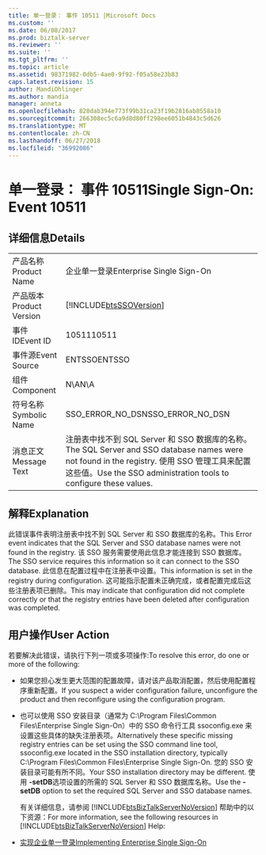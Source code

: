```yaml
---
title: 单一登录： 事件 10511 |Microsoft Docs
ms.custom: ''
ms.date: 06/08/2017
ms.prod: biztalk-server
ms.reviewer: ''
ms.suite: ''
ms.tgt_pltfrm: ''
ms.topic: article
ms.assetid: 98371982-0db5-4ae0-9f92-f05a58e23b83
caps.latest.revision: 15
author: MandiOhlinger
ms.author: mandia
manager: anneta
ms.openlocfilehash: 828dab394e773f99b31ca23f19b2816ab8558a10
ms.sourcegitcommit: 266308ec5c6a9d8d80ff298ee6051b4843c5d626
ms.translationtype: MT
ms.contentlocale: zh-CN
ms.lasthandoff: 06/27/2018
ms.locfileid: "36992086"
---
```

# <a name="single-sign-on-event-10511"></a><span data-ttu-id="72f22-102">单一登录： 事件 10511</span><span class="sxs-lookup"><span data-stu-id="72f22-102">Single Sign-On: Event 10511</span></span>
## <a name="details"></a><span data-ttu-id="72f22-103">详细信息</span><span class="sxs-lookup"><span data-stu-id="72f22-103">Details</span></span>  

|                 |                                                                                                                                   |
|-----------------|-----------------------------------------------------------------------------------------------------------------------------------|
|  <span data-ttu-id="72f22-104">产品名称</span><span class="sxs-lookup"><span data-stu-id="72f22-104">Product Name</span></span>   |                                                     <span data-ttu-id="72f22-105">企业单一登录</span><span class="sxs-lookup"><span data-stu-id="72f22-105">Enterprise Single Sign-On</span></span>                                                     |
| <span data-ttu-id="72f22-106">产品版本</span><span class="sxs-lookup"><span data-stu-id="72f22-106">Product Version</span></span> |                                    [!INCLUDE[btsSSOVersion](../includes/btsssoversion-md.md)]                                     |
|    <span data-ttu-id="72f22-107">事件 ID</span><span class="sxs-lookup"><span data-stu-id="72f22-107">Event ID</span></span>     |                                                               <span data-ttu-id="72f22-108">10511</span><span class="sxs-lookup"><span data-stu-id="72f22-108">10511</span></span>                                                               |
|  <span data-ttu-id="72f22-109">事件源</span><span class="sxs-lookup"><span data-stu-id="72f22-109">Event Source</span></span>   |                                                              <span data-ttu-id="72f22-110">ENTSSO</span><span class="sxs-lookup"><span data-stu-id="72f22-110">ENTSSO</span></span>                                                               |
|    <span data-ttu-id="72f22-111">组件</span><span class="sxs-lookup"><span data-stu-id="72f22-111">Component</span></span>    |                                                                <span data-ttu-id="72f22-112">N\A</span><span class="sxs-lookup"><span data-stu-id="72f22-112">N\A</span></span>                                                                |
|  <span data-ttu-id="72f22-113">符号名称</span><span class="sxs-lookup"><span data-stu-id="72f22-113">Symbolic Name</span></span>  |                                                         <span data-ttu-id="72f22-114">SSO_ERROR_NO_DSN</span><span class="sxs-lookup"><span data-stu-id="72f22-114">SSO_ERROR_NO_DSN</span></span>                                                          |
|  <span data-ttu-id="72f22-115">消息正文</span><span class="sxs-lookup"><span data-stu-id="72f22-115">Message Text</span></span>   | <span data-ttu-id="72f22-116">注册表中找不到 SQL Server 和 SSO 数据库的名称。</span><span class="sxs-lookup"><span data-stu-id="72f22-116">The SQL Server and SSO database names were not found in the registry.</span></span> <span data-ttu-id="72f22-117">使用 SSO 管理工具来配置这些值。</span><span class="sxs-lookup"><span data-stu-id="72f22-117">Use the SSO administration tools to configure these values.</span></span> |

## <a name="explanation"></a><span data-ttu-id="72f22-118">解释</span><span class="sxs-lookup"><span data-stu-id="72f22-118">Explanation</span></span>  
 <span data-ttu-id="72f22-119">此错误事件表明注册表中找不到 SQL Server 和 SSO 数据库的名称。</span><span class="sxs-lookup"><span data-stu-id="72f22-119">This Error event indicates that the SQL Server and SSO database names were not found in the registry.</span></span> <span data-ttu-id="72f22-120">该 SSO 服务需要使用此信息才能连接到 SSO 数据库。</span><span class="sxs-lookup"><span data-stu-id="72f22-120">The SSO service requires this information so it can connect to the SSO database.</span></span> <span data-ttu-id="72f22-121">此信息在配置过程中在注册表中设置。</span><span class="sxs-lookup"><span data-stu-id="72f22-121">This information is set in the registry during configuration.</span></span> <span data-ttu-id="72f22-122">这可能指示配置未正确完成，或者配置完成后这些注册表项已删除。</span><span class="sxs-lookup"><span data-stu-id="72f22-122">This may indicate that configuration did not complete correctly or that the registry entries have been deleted after configuration was completed.</span></span>  

## <a name="user-action"></a><span data-ttu-id="72f22-123">用户操作</span><span class="sxs-lookup"><span data-stu-id="72f22-123">User Action</span></span>  
 <span data-ttu-id="72f22-124">若要解决此错误，请执行下列一项或多项操作:</span><span class="sxs-lookup"><span data-stu-id="72f22-124">To resolve this error, do one or more of the following:</span></span>  

- <span data-ttu-id="72f22-125">如果您担心发生更大范围的配置故障，请对该产品取消配置，然后使用配置程序重新配置。</span><span class="sxs-lookup"><span data-stu-id="72f22-125">If you suspect a wider configuration failure, unconfigure the product and then reconfigure using the configuration program.</span></span>  

- <span data-ttu-id="72f22-126">也可以使用 SSO 安装目录（通常为 C:\Program Files\Common Files\Enterprise Single Sign-On）中的 SSO 命令行工具 ssoconfig.exe 来设置这些具体的缺失注册表项。</span><span class="sxs-lookup"><span data-stu-id="72f22-126">Alternatively these specific missing registry entries can be set using the SSO command line tool, ssoconfig.exe located in the SSO installation directory, typically C:\Program Files\Common Files\Enterprise Single Sign-On.</span></span> <span data-ttu-id="72f22-127">您的 SSO 安装目录可能有所不同。</span><span class="sxs-lookup"><span data-stu-id="72f22-127">Your SSO installation directory may be different.</span></span> <span data-ttu-id="72f22-128">使用 **-setDB**选项设置的所需的 SQL Server 和 SSO 数据库名称。</span><span class="sxs-lookup"><span data-stu-id="72f22-128">Use the **-setDB** option to set the required SQL Server and SSO database names.</span></span>  

  <span data-ttu-id="72f22-129">有关详细信息，请参阅 [!INCLUDE[btsBizTalkServerNoVersion](../includes/btsbiztalkservernoversion-md.md)] 帮助中的以下资源：</span><span class="sxs-lookup"><span data-stu-id="72f22-129">For more information, see the following resources in [!INCLUDE[btsBizTalkServerNoVersion](../includes/btsbiztalkservernoversion-md.md)] Help:</span></span>  

- [<span data-ttu-id="72f22-130">实现企业单一登录</span><span class="sxs-lookup"><span data-stu-id="72f22-130">Implementing Enterprise Single Sign-On</span></span>](../core/implementing-enterprise-single-sign-on.md)

